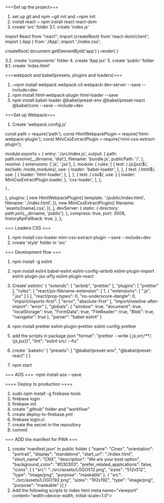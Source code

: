===Set up the project===

1. set up git and npm ~git init and ~npm init
2. install react ~ npm install react react-dom
3. create 'src' folder
3.1. create 'index.js'

import React from "react";
import {createRoot} from 'react-dom/client';
import { App } from './App';
import './index.css';

createRoot(
    document.getElementById('app')
    ).render(
        <App />
    )

3.2. create 'components' folder
4. create 'App.jsx'
5. create 'public' folder
6.1. create 'index.html'

<!DOCTYPE html>
<html lang="en">

<head>
  <meta charset="UTF-8">
  <meta http-equiv="X-UA-Compatible" content="IE=edge">
  <meta name="viewport" content="width=device-width, initial-scale=1.0">
  <script src="https://kit.fontawesome.com/f45136e1ae.js" crossorigin="anonymous"></script>
  <link
      rel="stylesheet"
      href="https://unpkg.com/leaflet@1.6.0/dist/leaflet.css"
      integrity="sha512-xwE/Az9zrjBIphAcBb3F6JVqxf46+CDLwfLMHloNu6KEQCAWi6HcDUbeOfBIptF7tcCzusKFjFw2yuvEpDL9wQ=="
      crossorigin=""
    />
  <title>title</title>
</head>

<body>
  <div id="app"></div>
</body>

</html>

===webpack and babel(presets, plugins and loaders)===
1. ~npm install webpack webpack-cli webpack-dev-server --save --include=dev
2. npm install html-webpack-plugin html-loader --save
3. npm install babel-loader @babel/preset-env @babel/preset-react @babel/core --save --include=dev

===Set up Webpack===
1. Create 'webpack.config.js'

const path = require('path');
const HtmlWebpackPlugin = require('html-webpack-plugin');
const MiniCssExtractPlugin = require('mini-css-extract-plugin');

module.exports = {
  entry: './src/index.js',
  output: {
    path: path.resolve(__dirname, 'dist'),
    filename: 'bundle.js',
    publicPath: '/',
  },
  resolve: {
    extensions: ['.js', '.jsx'],
  },
  module: {
    rules: [
      {
        test: /\.(js|jsx)$/,
        exclude: /node_modules/,
        use: {
          loader: 'babel-loader',
        },
      },
      {
        test: /\.html$/,
        use: [
          {
            loader: 'html-loader',
          },
        ],
      },
      {
        test: /\.css$/,
        use: [
          {
            loader: MiniCssExtractPlugin.loader,
          },
          'css-loader',
        ],
      },
      
    ],
  },
  plugins: [
    new HtmlWebpackPlugin({
      template: './public/index.html',
      filename: './index.html',
    }),
    new MiniCssExtractPlugin({
      filename: 'assets/[name].css',
    }),
  ],
  devServer: {
    static: {
      directory: path.join(__dirname, 'public'),
    },
    compress: true,
    port: 3006,
    historyApiFallback: true,
  },
};

=== Loaders CSS ===
1. npm install css-loader mini-css-extract-plugin --save --include=dev
2. create 'style' folder in 'src'

=== Development flow ===
1. npm install -g eslint
2. npm install eslint babel-eslint eslint-config-airbnb eslint-plugin-import eslint-plugin-jsx-a11y eslint-plugin-react
3. Create'.eslintrc'
{
    "extends": [
      "airbnb",
      "prettier"
    ],
    "plugins": [
      "prettier"
    ],
    "rules": {
      "react/jsx-filename-extension": [
        1,
        {
          "extensions": [
            ".js",
            ".jsx"
          ]
        }
      ],
      "react/prop-types": 0,
      "no-underscore-dangle": 0,
      "import/imports-first": [
        "error",
        "absolute-first"
      ],
      "import/newline-after-import": "error"
    },
    "globals": {
      "window": true,
      "document": true,
      "localStorage": true,
      "FormData": true,
      "FileReader": true,
      "Blob": true,
      "navigator": true
    },
    "parser": "babel-eslint"
  }

4. npm install prettier eslint-plugin-prettier eslint-config-prettier
5. add the scripts in package.json
"format": "prettier --write {*.js,src/**/*.{js,jsx}}",
    "lint": "eslint src/ --fix"
6. create '.babelrc'
{
    "presets": [
      "@babel/preset-env",
      "@babel/preset-react"
    ]
  }

7. npm start

=== AOS ===
-npm install aos --save

==== Deploy to production ====
1. sudo npm install -g firebase-tools
2. firebase login
3. firebase init
4. create ".github" folder and "workflow"
5. create deploy-to-firebase.yml
6. firebase login:ci
7. create the secret in the repository
8. commit

=== ADD the manifest for PWA ===
1. create 'manifest.json' in public folder
{
    "name": "Cinex",
    "orientation": "portrait",
    "display": "standalone",
    "start_url": "./index.html",
    "short_name": "CNX",
    "description": "We are your best option",
    "background_color": "#030303",
    "prefer_related_applications": false,
    "icons": [
      {
        "src": "../src/assets/LOGO512.png",
        "sizes": "512x512",
        "type": "image/png",
        "purpose": "maskable"
      },
      {
        "src": "../src/assets/LOGO192.png",
        "sizes": "192x192",
        "type": "image/png",
        "purpose": "maskable"
      }]
  }
  2.  Add the following scripts to index html
  meta name="viewport" content="width=device-width, initial-scale=1.0">
    <meta name="theme-color" content="black" />
    <meta name="apple-mobile-web-app-title" content="CNX" />
    <meta name="apple-mobile-web-app-capable" content="false" />
    <meta name="apple-mobile-web-app-status-bar-style" content="black" />
    <link rel="manifest" href="./manifest.json">
    <link rel="shortcut icon" href="../src/assets/LOGO192.png">
    <link rel="apple-touch-icon" href="../src/assets/LOGO512.png" />